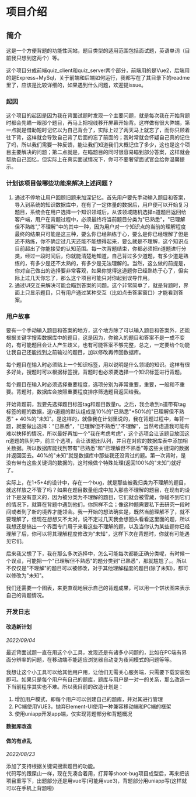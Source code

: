 # 项目介绍

## 简介
这是一个方便背题的功能性网站，题目类型的适用范围包括面试题，英语单词（目前我只想到这两个）等。

这个项目分成前端quiz_client和quiz_server两个部分，前端用的是Vue2，后端用的是Express+MySql，关于前端和后端如何运行，我都写在了其目录下的readme里了，应该是比较详细的，如果遇到什么问题，欢迎提issue。

### 起因

这个项目的起因是因为我在背面试题时发现一个主要问题，就是每次我在开始背题时都会先瞄一眼那个题目，再马上把视线移开屏幕开始背。这样做有很大弊端，第一点就是借助短时记忆以为自己背会了，实际上过了两天马上就忘了，而你只顾着往下背，这样就会导致自己背了后面的忘了前面的；我时常就会怀疑自己真的记住了吗，所以我们需要一种反馈，能让我们知道我们大概记住了多少，这也是这个项目主要解决的问题；第二点就是，在瞄题目的同时很容易瞄到部分答案，这样就会帮助自己回忆，但实际上在真实面试情况下，你可不要奢望面试官会给你温馨提示。

### 计划该项目做哪些功能来解决上述问题？

1. 通过不停地让用户回顾旧题来加深记忆。首先用户要先手动输入题目和答案，导入到系统的知识数据库中，在有了一定体量的数据后，用户便可以开始复习题目，系统会在用户选择一个知识领域后，从该领域随机选择n道题目返回给客户端，用户在背题过程中，必须最终将当前题目分类为"已熟悉"，"已理解但不熟练","不理解"中的其中一种，因为用户对一个知识点的当前的理解程度最终的结果只可能是这三种，要么你已经熟练于心，要么是你已经理解了但是还不熟练，你不确定过几天还能不能想得起来，要么就是不理解，这个知识点目前超出了你能接受的认知范围。每一次背题结束，你都必须把n道题进行分类，经过一段时间后，你就能清楚地知道，自己背过多少道题，有多少道是熟练的，有多少是还不太熟的，有多少是无法理解的。当然，这么做的前提是，你对自己做出的选择要非常客观，如果你觉得这道题你已经熟练于心了，但实际上过几天你忘了，那么这个项目可能只对你起到误导作用。
2. 通过UI交互来解决可能会瞄到答案的问题。这个非常简单了，就是背题时，界面上只显示题目，只有用户通过某种交互（比如点击答案窗口）才能看到答案。

### 用户故事

要有一个手动输入题目和答案的地方，这个地方除了可以输入题目和答案外，还能根据关键字搜索数据库中的题目，这是因为，你输入的题目和答案不是一成不变的，有可能题目会让人产生歧义，也有可能答案不够完整，总之，一定要给个功能让我自己还能找到之前输过的题目，加以修改再传回数据库。

每个题目在输入时必须贴上一个知识标签，用以说明是什么领域的知识。这样有很多好处，搜题时可以根据标签搜，背题时也必须要选择一个知识标签进行背题。

每个题目在输入时必须选择重要程度，选项分别为非常重要，重要，一般和不重要。背题时，数据库会按照重要程度排序筛选题目返回给我。

开始背题前，我要先选择题目标签tag和题目数量n。之后，我会收到n道带有tag标签的题的数据，这n道题的默认组成是10%的"已熟悉"+50%的"已理解但不熟悉" + 40%的"未知"。是这样的，就像我在计划里说的，我在背题过程中，每背一题，就要做出选择："已熟悉"，"已理解但不熟悉","不理解"，当然考虑道我可能有难以抉择的情况，所以最好再加一个"我在考虑考虑"，这个选项会让该题目放回这n道题的队列中，前三个选项，会让该题出队列，并且在对应的数据库表中添加相关数据。所以数据库能找到带有"已熟悉"和"已理解但不熟悉"等这些关键词的数据并返回回去。40%的"未知"就是数据库中那些我还没背过的题。第一次背时，是没有带有这些关键词的数据的，这时候做个特殊处理(返回100%的"未知")就好了。

实际上，在1+5+4的设计中，存在一个bug，就是那些被我归类为不理解的题目，就这样放之不管了吗？如果在题目数量组成中加入那些不理解的题目，在现有的设计下是没有意义的，因为被分类为不理解的题目，它们就会被雪藏，你碰不到它们的情况下，就算在背题中遇到他们，你照样不会；像这种题需要私下去研究一段时间或者到了新的境界才能领会。我一开始的想法确实是，既然当前理解不了，就不要理解了，但现在想想又不太对，说不定过几天我会想回头看看这里面的题，所以我想还是搞出一个界面专门用于来看这些不理解的题，以及当你认为某些题你已经理解了后，你可以将其理解程度修改为"未知"，这样下次在背题时，你就有可能遇见它们。

后来我又想了下，我在那么多次选择中，怎么可能每次都能正确分类呢，有时候一个误点，可能把一个"已理解但不熟悉"的题分类到"已熟悉"，那就尴尬了。。所以不仅仅是"不理解"的题目可以被修改，对于其他理解程度的题目(除了未知)，都可以修改为"未知"。

我们还需要一个图表，来更直观地展示自己的背题成果，可以用一个饼状图来表示自己的背题情况。

### 开发日志

#### 改造新计划

*2022/09/04*

最近背面试题一直在用这个小工具，发现还是有诸多小问题的，比如在PC端有界面分辨率的问题，在移动端不能适应浏览器自动变为夜间模式的问题等等。

我想让这个小工具可以给其他用户用，让他们无需关心服务端，只需要下载安装包即可。如果只是每个用户有自己的题库，题库与用户是一对一的关系，那么改造一下当前程序其实也不难。所以我目前的改造计划是：

1. 增加用户模式，即每个用户可以创建自己的题库，并对其进行管理
2. PC端使用VUE3，抛弃Element-UI使用一种兼容移动端和PC端的框架
3. 使用uniapp开发app端，仅实现背题部分和背题概况

**数据库改造**





#### 做的有点乱

*2022/08/23*

添加了支持根据关键词搜索题目的功能。  
代码写的跟屎山一样，现在先凑合着用，打算等shoot-bug项目成型后，再来把该项目重写下，出题部分还是用vue写(可能用vue3)，背题部分用uniapp写(这样就可以在手机上背题啦)
